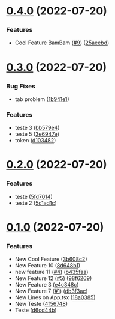 # [0.4.0](https://github.com/juninholiveira/channel-mixer-cicd-playground/compare/v0.3.0...v0.4.0) (2022-07-20)


### Features

* Cool Feature BamBam ([#9](https://github.com/juninholiveira/channel-mixer-cicd-playground/issues/9)) ([25aeebd](https://github.com/juninholiveira/channel-mixer-cicd-playground/commit/25aeebd97feb56c3a71fbd994fbb41ccf684fd37))



# [0.3.0](https://github.com/juninholiveira/channel-mixer-cicd-playground/compare/v0.2.0...v0.3.0) (2022-07-20)


### Bug Fixes

* tab problem ([1b941e1](https://github.com/juninholiveira/channel-mixer-cicd-playground/commit/1b941e1f77a651ce922c84ac8f19c2fe518fb61d))


### Features

* teste 3 ([bb579e4](https://github.com/juninholiveira/channel-mixer-cicd-playground/commit/bb579e4080816317c00e3090af6cf0f598410d4e))
* teste 5 ([3e6947e](https://github.com/juninholiveira/channel-mixer-cicd-playground/commit/3e6947e1ae35fffd09d03d60bbe8ab67ca85da0c))
* token ([d103482](https://github.com/juninholiveira/channel-mixer-cicd-playground/commit/d10348267246e482d22c6af423818b33ee170ec1))



# [0.2.0](https://github.com/juninholiveira/channel-mixer-cicd-playground/compare/v0.1.0...v0.2.0) (2022-07-20)


### Features

* teste ([5fd7014](https://github.com/juninholiveira/channel-mixer-cicd-playground/commit/5fd70146c35d67f669950f974969efb458c22655))
* teste 2 ([5c1ad1c](https://github.com/juninholiveira/channel-mixer-cicd-playground/commit/5c1ad1cea8753f7585fc71c733b8a70ad8abc193))



# [0.1.0](https://github.com/juninholiveira/channel-mixer-cicd-playground/compare/db3f3acf93cfd596557c9b31a355cee15751bbb6...v0.1.0) (2022-07-20)


### Features

* New Cool Feature ([3b608c2](https://github.com/juninholiveira/channel-mixer-cicd-playground/commit/3b608c281672c0143e93515dd6e1b9f2eae9c89c))
* New Feature 10 ([8d648b1](https://github.com/juninholiveira/channel-mixer-cicd-playground/commit/8d648b1d7ecedee74d07251452b1aac4a792a490))
* new feature 11 ([#4](https://github.com/juninholiveira/channel-mixer-cicd-playground/issues/4)) ([b435faa](https://github.com/juninholiveira/channel-mixer-cicd-playground/commit/b435faa0a686727ed45d5450cd9eb928c7654b4c))
* New Feature 12 ([#5](https://github.com/juninholiveira/channel-mixer-cicd-playground/issues/5)) ([98f6269](https://github.com/juninholiveira/channel-mixer-cicd-playground/commit/98f6269e686b20165c3fabce2e73e44f5fd66590))
* New Feature 3 ([e4c348c](https://github.com/juninholiveira/channel-mixer-cicd-playground/commit/e4c348cd3f3914a1f58704c7c29a63edb420cc2c))
* New Feature 7 ([#1](https://github.com/juninholiveira/channel-mixer-cicd-playground/issues/1)) ([db3f3ac](https://github.com/juninholiveira/channel-mixer-cicd-playground/commit/db3f3acf93cfd596557c9b31a355cee15751bbb6))
* New Lines on App.tsx ([18a0385](https://github.com/juninholiveira/channel-mixer-cicd-playground/commit/18a0385f5884bd82215e70311916acadcbd0d605))
* New Teste ([4f56748](https://github.com/juninholiveira/channel-mixer-cicd-playground/commit/4f567480ba8c7efc6617eb815967f4ac4beea44d))
* Teste ([d6cd44b](https://github.com/juninholiveira/channel-mixer-cicd-playground/commit/d6cd44b838fe56e22da1ea21744c8efcf3d8950c))



